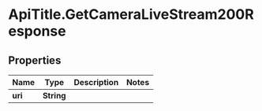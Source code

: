 # ApiTitle.GetCameraLiveStream200Response

## Properties

Name | Type | Description | Notes
------------ | ------------- | ------------- | -------------
**uri** | **String** |  | 


